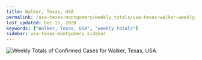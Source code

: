 ```yaml
---
title: Walker, Texas, USA
permalink: /usa-texas-montgomery/weekly_totals/usa-texas-walker-weekly_totals.html
last_updated: Dec 15, 2020
keywords: ["Walker, Texas, USA", "weekly totals"]
sidebar: usa-texas-montgomery_sidebar
---
```


![Weekly Totals of Confirmed Cases for Walker, Texas, USA](/covid_tracker/images/graphs/usa-texas-walker-weekly_totals_graph.png)
